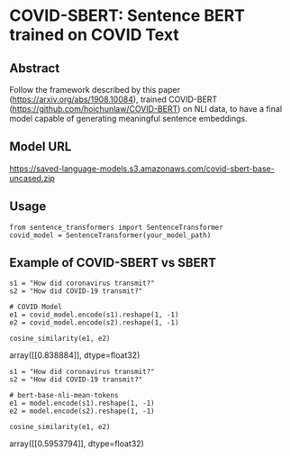 # COVID-SBERT: Sentence BERT trained on COVID Text

## Abstract
Follow the framework described by this paper (https://arxiv.org/abs/1908.10084), trained COVID-BERT (https://github.com/hoichunlaw/COVID-BERT) on NLI data, to have a final model capable of generating meaningful sentence embeddings.

## Model URL
https://saved-language-models.s3.amazonaws.com/covid-sbert-base-uncased.zip

## Usage
```
from sentence_transformers import SentenceTransformer
covid_model = SentenceTransformer(your_model_path)
```

## Example of COVID-SBERT vs SBERT
```
s1 = "How did coronavirus transmit?"
s2 = "How did COVID-19 transmit?"

# COVID Model
e1 = covid_model.encode(s1).reshape(1, -1)
e2 = covid_model.encode(s2).reshape(1, -1)

cosine_similarity(e1, e2)
```
array([[0.838884]], dtype=float32)

```
s1 = "How did coronavirus transmit?"
s2 = "How did COVID-19 transmit?"

# bert-base-nli-mean-tokens
e1 = model.encode(s1).reshape(1, -1)
e2 = model.encode(s2).reshape(1, -1)

cosine_similarity(e1, e2)
```
array([[0.5953794]], dtype=float32)
